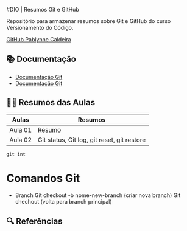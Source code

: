 #DIO | Resumos Git e GitHub

Repositório para armazenar resumos sobre Git e GitHub do curso Versionamento do Código.

[GitHub Pablynne Caldeira](https://github.com/pablynnecaldeira)

## 📚 Documentação
- [Documentação Git](https://git-scm.com/doc)
- [Documentação Git](https://docs.github.com/)

## 👩‍💻 Resumos das Aulas
| Aulas | Resumos |
|-------|---------|
|Aula 01| [Resumo]()
|Aula 02| Git status, Git log, git reset, git restore |
```
git int
```
# Comandos Git
- Branch
Git checkout -b nome-new-branch (criar nova branch)
Git chechout (volta para branch principal)

## 🔍 Referências
